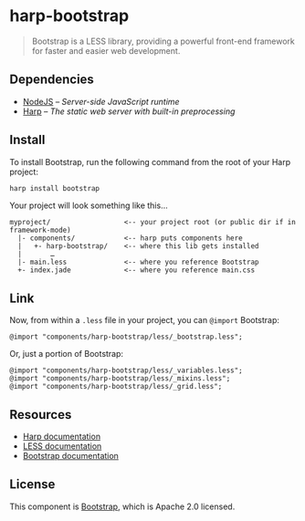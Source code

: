 # harp-bootstrap

> Bootstrap is a LESS library, providing a powerful front-end framework for faster and easier web development.

## Dependencies

* [NodeJS](http://nodejs.org/) – _Server-side JavaScript runtime_
* [Harp](http://harpjs.com/) – _The static web server with built-in preprocessing_

## Install

To install Bootstrap, run the following command from the root of your Harp project:

```bash
harp install bootstrap
```

Your project will look something like this…

```
myproject/                  <-- your project root (or public dir if in framework-mode)
  |- components/            <-- harp puts components here
  |   +- harp-bootstrap/    <-- where this lib gets installed
  |       …
  |- main.less              <-- where you reference Bootstrap 
  +- index.jade             <-- where you reference main.css
```

## Link

Now, from within a `.less` file in your project, you can `@import` Bootstrap:

```less
@import "components/harp-bootstrap/less/_bootstrap.less";
```

Or, just a portion of Bootstrap:

```less
@import "components/harp-bootstrap/less/_variables.less";
@import "components/harp-bootstrap/less/_mixins.less";
@import "components/harp-bootstrap/less/_grid.less";
```

## Resources

* [Harp documentation](http://harpjs.com/docs)
* [LESS documentation](http://lesscss.org)
* [Bootstrap documentation](http://getbootstrap.com)

## License

This component is [Bootstrap](http://github.com/twbs/bootstrap), which is Apache 2.0 licensed.